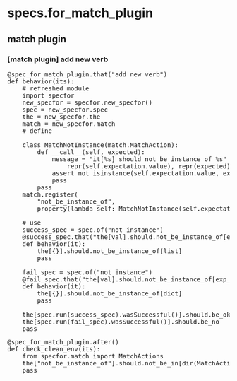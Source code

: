 # specs.for_match_plugin

## match plugin

### [match plugin] add new verb

<pre>
@spec_for_match_plugin.that("add new verb")
def behavior(its):
    # refreshed module
    import specfor
    new_specfor = specfor.new_specfor()
    spec = new_specfor.spec
    the = new_specfor.the
    match = new_specfor.match
    # define
    
    class MatchNotInstance(match.MatchAction):
        def __call__(self, expected):
            message = "it[%s] should not be instance of %s" % (
                repr(self.expectation.value), repr(expected))
            assert not isinstance(self.expectation.value, expected), message
            pass
        pass
    match.register(
        "not_be_instance_of",
        property(lambda self: MatchNotInstance(self.expectation)))
    
    # use
    success_spec = spec.of("not instance")
    @success_spec.that("the[val].should.not_be_instance_of[exp_type]")
    def behavior(it):
        the[{}].should.not_be_instance_of[list]
        pass
    
    fail_spec = spec.of("not instance")
    @fail_spec.that("the[val].should.not_be_instance_of[exp_type]")
    def behavior(it):
        the[{}].should.not_be_instance_of[dict]
        pass
    
    the[spec.run(success_spec).wasSuccessful()].should.be_ok
    the[spec.run(fail_spec).wasSuccessful()].should.be_no
    pass
</pre>
<pre>
@spec_for_match_plugin.after()
def check_clean_env(its):
    from specfor.match import MatchActions
    the["not_be_instance_of"].should.not_be_in[dir(MatchActions)]
    pass
</pre>



